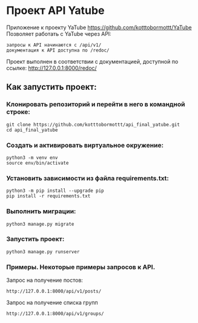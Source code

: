 # Проект API Yatube
Приложение к проекту YaTube https://github.com/kotttobormottt/YaTube Позволяет работать с YaTube через API:
```
запросы к API начинаются с /api/v1/
документация к API доступна по /redoc/
```

Проект выполнен в соответствии с документацией, доступной по ссылке: http://127.0.0.1:8000/redoc/


## Как запустить проект:
### Клонировать репозиторий и перейти в него в командной строке:
```
git clone https://github.com/kotttobormottt/api_final_yatube.git
cd api_final_yatube
```
### Cоздать и активировать виртуальное окружение:
```
python3 -m venv env
source env/bin/activate
```
### Установить зависимости из файла requirements.txt:
```
python3 -m pip install --upgrade pip
pip install -r requirements.txt
```
### Выполнить миграции:
```
python3 manage.py migrate
```
### Запустить проект:
```
python3 manage.py runserver
```

### Примеры. Некоторые примеры запросов к API.

Запрос на получение постов:

```
http://127.0.0.1:8000/api/v1/posts/
```

Запрос на получение списка групп
```
http://127.0.0.1:8000/api/v1/groups/
```
